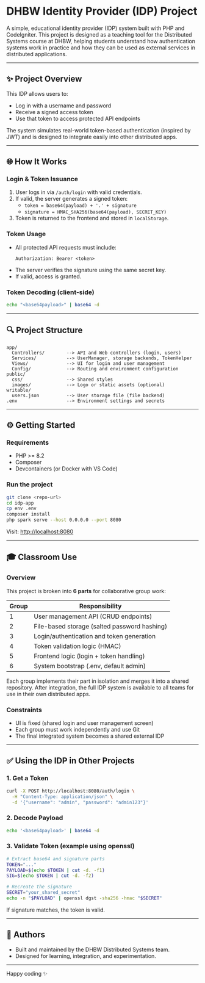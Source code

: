 # DHBW Identity Provider (IDP) Project

A simple, educational identity provider (IDP) system built with PHP and CodeIgniter. This project is designed as a teaching tool for the Distributed Systems course at DHBW, helping students understand how authentication systems work in practice and how they can be used as external services in distributed applications.

---

## ✨ Project Overview

This IDP allows users to:

- Log in with a username and password
- Receive a signed access token
- Use that token to access protected API endpoints

The system simulates real-world token-based authentication (inspired by JWT) and is designed to integrate easily into other distributed apps.

---

## 🌐 How It Works

### Login & Token Issuance

1. User logs in via `/auth/login` with valid credentials.
2. If valid, the server generates a signed token:
   - `token = base64(payload) + '.' + signature`
   - `signature = HMAC_SHA256(base64(payload), SECRET_KEY)`
3. Token is returned to the frontend and stored in `localStorage`.

### Token Usage

- All protected API requests must include:
  ```http
  Authorization: Bearer <token>
  ```
- The server verifies the signature using the same secret key.
- If valid, access is granted.

### Token Decoding (client-side)

```bash
echo "<base64payload>" | base64 -d
```

---

## 🔍 Project Structure

```
app/
  Controllers/        --> API and Web controllers (login, users)
  Services/           --> UserManager, storage backends, TokenHelper
  Views/              --> UI for login and user management
  Config/             --> Routing and environment configuration
public/
  css/                --> Shared styles
  images/             --> Logo or static assets (optional)
writable/
  users.json          --> User storage file (file backend)
.env                  --> Environment settings and secrets
```

---

## ⚙️ Getting Started

### Requirements

- PHP >= 8.2
- Composer
- Devcontainers (or Docker with VS Code)

### Run the project

```bash
git clone <repo-url>
cd idp-app
cp env .env
composer install
php spark serve --host 0.0.0.0 --port 8080
```

Visit: [http://localhost:8080](http://localhost:8080)

---

## 🎓 Classroom Use

### Overview

This project is broken into **6 parts** for collaborative group work:

| Group | Responsibility                               |
| ----- | -------------------------------------------- |
| 1     | User management API (CRUD endpoints)         |
| 2     | File-based storage (salted password hashing) |
| 3     | Login/authentication and token generation    |
| 4     | Token validation logic (HMAC)                |
| 5     | Frontend logic (login + token handling)      |
| 6     | System bootstrap (.env, default admin)       |

Each group implements their part in isolation and merges it into a shared repository. After integration, the full IDP system is available to all teams for use in their own distributed apps.

### Constraints

- UI is fixed (shared login and user management screen)
- Each group must work independently and use Git
- The final integrated system becomes a shared external IDP

---

## ✅ Using the IDP in Other Projects

### 1. Get a Token

```bash
curl -X POST http://localhost:8080/auth/login \
  -H "Content-Type: application/json" \
  -d '{"username": "admin", "password": "admin123"}'
```

### 2. Decode Payload

```bash
echo '<base64payload>' | base64 -d
```

### 3. Validate Token (example using openssl)

```bash
# Extract base64 and signature parts
TOKEN="..."
PAYLOAD=$(echo $TOKEN | cut -d. -f1)
SIG=$(echo $TOKEN | cut -d. -f2)

# Recreate the signature
SECRET="your_shared_secret"
echo -n "$PAYLOAD" | openssl dgst -sha256 -hmac "$SECRET"
```

If signature matches, the token is valid.

---

## 🌟 Authors

- Built and maintained by the DHBW Distributed Systems team.
- Designed for learning, integration, and experimentation.


---

Happy coding ✨

